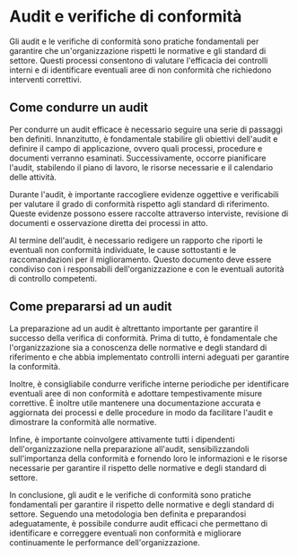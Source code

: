 # Audit e verifiche di conformità

Gli audit e le verifiche di conformità sono pratiche fondamentali per garantire che un'organizzazione rispetti le normative e gli standard di settore. Questi processi consentono di valutare l'efficacia dei controlli interni e di identificare eventuali aree di non conformità che richiedono interventi correttivi.

## Come condurre un audit

Per condurre un audit efficace è necessario seguire una serie di passaggi ben definiti. Innanzitutto, è fondamentale stabilire gli obiettivi dell'audit e definire il campo di applicazione, ovvero quali processi, procedure e documenti verranno esaminati. Successivamente, occorre pianificare l'audit, stabilendo il piano di lavoro, le risorse necessarie e il calendario delle attività.

Durante l'audit, è importante raccogliere evidenze oggettive e verificabili per valutare il grado di conformità rispetto agli standard di riferimento. Queste evidenze possono essere raccolte attraverso interviste, revisione di documenti e osservazione diretta dei processi in atto.

Al termine dell'audit, è necessario redigere un rapporto che riporti le eventuali non conformità individuate, le cause sottostanti e le raccomandazioni per il miglioramento. Questo documento deve essere condiviso con i responsabili dell'organizzazione e con le eventuali autorità di controllo competenti.

## Come prepararsi ad un audit

La preparazione ad un audit è altrettanto importante per garantire il successo della verifica di conformità. Prima di tutto, è fondamentale che l'organizzazione sia a conoscenza delle normative e degli standard di riferimento e che abbia implementato controlli interni adeguati per garantire la conformità.

Inoltre, è consigliabile condurre verifiche interne periodiche per identificare eventuali aree di non conformità e adottare tempestivamente misure correttive. È inoltre utile mantenere una documentazione accurata e aggiornata dei processi e delle procedure in modo da facilitare l'audit e dimostrare la conformità alle normative.

Infine, è importante coinvolgere attivamente tutti i dipendenti dell'organizzazione nella preparazione all'audit, sensibilizzandoli sull'importanza della conformità e fornendo loro le informazioni e le risorse necessarie per garantire il rispetto delle normative e degli standard di settore.

In conclusione, gli audit e le verifiche di conformità sono pratiche fondamentali per garantire il rispetto delle normative e degli standard di settore. Seguendo una metodologia ben definita e preparandosi adeguatamente, è possibile condurre audit efficaci che permettano di identificare e correggere eventuali non conformità e migliorare continuamente le performance dell'organizzazione.